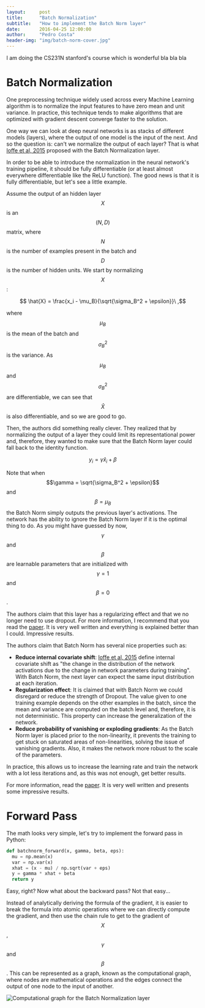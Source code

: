 ```yaml
---
layout:     post
title:      "Batch Normalization"
subtitle:   "How to implement the Batch Norm layer"
date:       2016-04-25 12:00:00
author:     "Pedro Costa"
header-img: "img/batch-norm-cover.jpg"
---
```


I am doing the CS231N stanford's course which is wonderful bla bla bla

# Batch Normalization

One preprocessing technique widely used across every Machine Learning algorithm
is to normalize the input features to have zero mean and unit variance. In
practice, this technique tends to make algorithms that are optimized with
gradient descent converge faster to the solution.

One way we can look at deep neural networks is as stacks of different models
(layers), where the output of one model is the input of the next.
And so the question is: can't we normalize the output of each layer?
That is what [Ioffe et al, 2015](http://arxiv.org/abs/1502.03167) proposed with
the Batch Normalization layer.

In order to be able to introduce the normalization in the neural network's
training pipeline, it should be fully differentiable (or at least almost
everywhere differentiable like the ReLU function).
The good news is that it is fully differentiable, but let's see a little
example.

Assume the output of an hidden layer $$X$$ is an $$(N,D)$$ matrix, where
$$N$$ is the number of examples present in the batch and $$D$$ is the number of
hidden units. We start by normalizing $$X$$:

$$ \hat{X} = \frac{x_i - \mu_B}{\sqrt{\sigma_B^2 + \epsilon}}\ ,$$

where $$\mu_B$$ is the mean of the batch and $$\sigma_B^2$$ is the variance.
As $$\mu_B$$ and $$\sigma_B^2$$ are differentiable, we can see that $$ \hat{X}$$
is also differentiable, and so we are good to go.

Then, the authors did something really clever. They realized that by
normalizing the output of a layer they could limit its representational power
and, therefore, they wanted to make sure that the Batch Norm layer could fall
back to the identity function.

$$ y_i = \gamma \hat{x}_i + \beta $$

Note that when $$\gamma = \sqrt{\sigma_B^2 + \epsilon}$$ and $$\beta = \mu_B$$
the Batch Norm simply outputs the previous layer's activations.
The network has the ability to ignore the Batch Norm layer if it is the optimal
thing to do.
As you might have guessed by now, $$\gamma$$ and $$\beta$$ are learnable
parameters that are initialized with $$\gamma = 1$$ and $$\beta = 0$$.

The authors claim that this layer has a regularizing effect and that we no
longer need to use dropout. For more information, I recommend that you read the
[paper](http://arxiv.org/abs/1502.03167). It is very well written and everything
is explained better than I could. Impressive results.

The authors claim that Batch Norm has several nice properties such as:

- **Reduce internal covariate shift**:
[Ioffe et al, 2015](http://arxiv.org/abs/1502.03167) define internal covariate
shift as "the change in the distribution of the network activations due to the
change in network parameters during training". With Batch Norm, the next layer
can expect the same input distribution at each iteration.
- **Regularization effect**: It is claimed that with Batch Norm we could
disregard or reduce the strength of Dropout. The value given to one training
example depends on the other examples in the batch, since the mean and variance
are computed on the batch level and, therefore, it is not deterministic. This
property can increase the generalization of the network.
- **Reduce probability of vanishing or exploding gradients**: As the Batch Norm
layer is placed prior to the non-linearity, it prevents the training to get
stuck on saturated areas of non-linearities, solving the issue of vanishing
gradients. Also, it makes the network more robust to the scale of the
parameters.

In practice, this allows us to increase the learning rate and train the network
with a lot less iterations and, as this was not enough, get better
results.

For more information, read the [paper](http://arxiv.org/abs/1502.03167). It is
very well written and presents some impressive results.


# Forward Pass

The math looks very simple, let's try to implement the forward pass in Python:

```python
def batchnorm_forward(x, gamma, beta, eps):
  mu = np.mean(x)
  var = np.var(x)
  xhat = (x - mu) / np.sqrt(var + eps)
  y = gamma * xhat + beta
  return y
```

Easy, right? Now what about the backward pass? Not that easy...

Instead of analytically deriving the formula of the gradient, it is easier to
break the formula into atomic operations where we can directly compute the
gradient, and then use the chain rule to get to the gradient of $$X$$,
$$\gamma$$ and $$\beta$$. This can be represented as a graph, known as the
computational graph, where nodes are mathematical operations and the edges
connect the output of one node to the input of another.

![Computational graph for the Batch Normalization layer]({{site.url}}/img/batch-norm-computational-graph.png)
